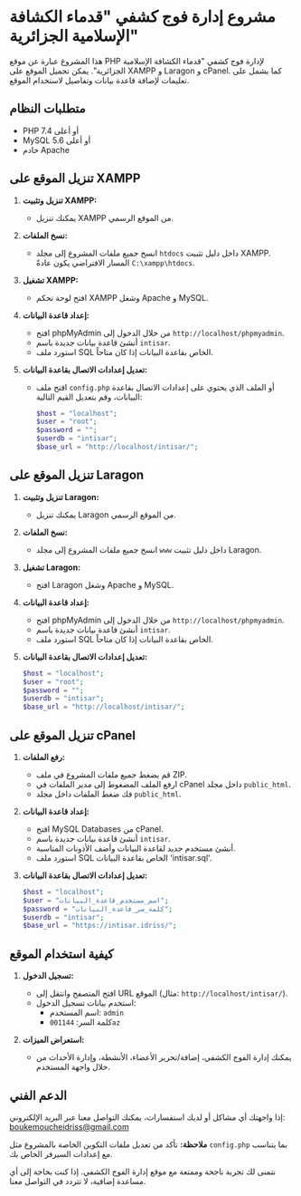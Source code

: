 # مشروع إدارة فوج كشفي "قدماء الكشافة الإسلامية الجزائرية"

هذا المشروع عبارة عن موقع PHP لإدارة فوج كشفي "قدماء الكشافة الإسلامية الجزائرية". يمكن تحميل الموقع على XAMPP و Laragon و cPanel. كما يشمل على تعليمات لإضافة قاعدة بيانات وتفاصيل لاستخدام الموقع.

## متطلبات النظام

* PHP 7.4 أو أعلى
* MySQL 5.6 أو أعلى
* خادم Apache

## تنزيل الموقع على XAMPP

1. **تنزيل وتثبيت XAMPP:**
   * يمكنك تنزيل XAMPP من الموقع الرسمي.

2. **نسخ الملفات:**
   * انسخ جميع ملفات المشروع إلى مجلد `htdocs` داخل دليل تثبيت XAMPP. المسار الافتراضي يكون عادةً `C:\xampp\htdocs`.

3. **تشغيل XAMPP:**
   * افتح لوحة تحكم XAMPP وشغل Apache و MySQL.

4. **إعداد قاعدة البيانات:**
   * افتح phpMyAdmin من خلال الدخول إلى `http://localhost/phpmyadmin`.
   * أنشئ قاعدة بيانات جديدة باسم `intisar`.
   * استورد ملف SQL الخاص بقاعدة البيانات إذا كان متاحاً.

5. **تعديل إعدادات الاتصال بقاعدة البيانات:**
   * افتح ملف `config.php` أو الملف الذي يحتوي على إعدادات الاتصال بقاعدة البيانات، وقم بتعديل القيم التالية:

     ```php
     $host = "localhost";
     $user = "root";
     $password = "";
     $userdb = "intisar";
     $base_url = "http://localhost/intisar/";
     ```

## تنزيل الموقع على Laragon

1. **تنزيل وتثبيت Laragon:**
   * يمكنك تنزيل Laragon من الموقع الرسمي.

2. **نسخ الملفات:**
   * انسخ جميع ملفات المشروع إلى مجلد `www` داخل دليل تثبيت Laragon.

3. **تشغيل Laragon:**
   * افتح Laragon وشغل Apache و MySQL.

4. **إعداد قاعدة البيانات:**
   * افتح phpMyAdmin من خلال الدخول إلى `http://localhost/phpmyadmin`.
   * أنشئ قاعدة بيانات جديدة باسم `intisar`.
   * استورد ملف SQL الخاص بقاعدة البيانات إذا كان متاحاً.

5. **تعديل إعدادات الاتصال بقاعدة البيانات:**
   ```php
   $host = "localhost";
   $user = "root";
   $password = "";
   $userdb = "intisar";
   $base_url = "http://localhost/intisar/";
   ```

## تنزيل الموقع على cPanel

1. **رفع الملفات:**
   * قم بضغط جميع ملفات المشروع في ملف ZIP.
   * ارفع الملف المضغوط إلى مدير الملفات في cPanel داخل مجلد `public_html`.
   * فك ضغط الملفات داخل مجلد `public_html`.

2. **إعداد قاعدة البيانات:**
   * افتح MySQL Databases من cPanel.
   * أنشئ قاعدة بيانات جديدة باسم `intisar`.
   * أنشئ مستخدم جديد لقاعدة البيانات وأضف الأذونات المناسبة.
   * استورد ملف SQL الخاص بقاعدة البيانات 'intisar.sql'.

3. **تعديل إعدادات الاتصال بقاعدة البيانات:**
   ```php
   $host = "localhost";
   $user = "اسم_مستخدم_قاعدة_البيانات";
   $password = "كلمة_سر_قاعدة_البيانات";
   $userdb = "intisar";
   $base_url = "https://intisar.idriss/";
   ```

## كيفية استخدام الموقع

1. **تسجيل الدخول:**
   * افتح المتصفح وانتقل إلى URL الموقع (مثال: `http://localhost/intisar/`).
   * استخدم بيانات تسجيل الدخول:
      * اسم المستخدم: `admin`
      * كلمة السر: `001144az`

2. **استعراض الميزات:**
   * يمكنك إدارة الفوج الكشفي، إضافة/تحرير الأعضاء، الأنشطة، وإدارة الأحداث من خلال واجهة المستخدم.

## الدعم الفني

إذا واجهتك أي مشاكل أو لديك استفسارات، يمكنك التواصل معنا عبر البريد الإلكتروني: boukemoucheidriss@gmail.com

**ملاحظة:** تأكد من تعديل ملفات التكوين الخاصة بالمشروع مثل `config.php` بما يتناسب مع إعدادات السيرفر الخاص بك.

نتمنى لك تجربة ناجحة وممتعة مع موقع إدارة الفوج الكشفي. إذا كنت بحاجة إلى أي مساعدة إضافية، لا تتردد في التواصل معنا.
